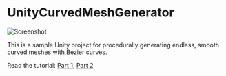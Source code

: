 # UnityCurvedMeshGenerator

![Screenshot](https://raw.githubusercontent.com/nrj/UnityCurvedMeshGenerator/master/Screenshot.png)

This is a sample Unity project for procedurally generating endless, smooth curved meshes with Bezier curves. 

Read the tutorial: [Part 1](http://blog.nick.je/endless-procedural-curved-mesh-generation-in-unity-part-1/), [Part 2](http://blog.nick.je/endless-procedural-curved-mesh-generation-in-unity-part-2/)
